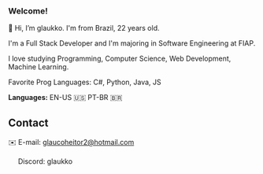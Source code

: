 ### Welcome!
👋 Hi, I’m glaukko. I'm from Brazil, 22 years old.

I'm a Full Stack Developer and I'm majoring in Software Engineering at FIAP.

I love studying Programming, Computer Science, Web Development, Machine Learning.

Favorite Prog Languages: C#, Python, Java, JS

**Languages:** EN-US 🇺🇸 PT-BR 🇧🇷

## Contact

✉️ E-mail: [glaucoheitor2@hotmail.com](mailto:glaucoheitor2@hotmail.com)

<img src="https://github.com/user-attachments/assets/9f0a3642-f804-4920-81ba-9c8a07aa71ad" width="16" height="16"/> Discord: glaukko

<!---
glaukko/glaukko is a ✨ special ✨ repository because its `README.md` (this file) appears on your GitHub profile.
You can click the Preview link to take a look at your changes.
--->
